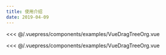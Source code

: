 ```yaml
---
title: 使用介绍
date: 2019-04-09
---
```

<DemoBlock title="基础用法" desc="基础用法" onlineRunLink="www.baidu.com">
   <!-- <button>test</button> -->
   <DragTree></DragTree>

  <!-- <template slot="codeDesc">
   按钮实体
  </template> -->

  <highlight-code slot="code" lang="vue">

  <<< @/.vuepress/components/examples/VueDragTreeOrg.vue

  </highlight-code>
    <highlight-code slot="web" lang="vue">

  <<< @/.vuepress/components/examples/VueDragTreeOrg.vue

  </highlight-code>
</DemoBlock>

<DemoTable title="参数" :tableBody="tableBody" :tableHead="tableHead"/>

<script>
  export default {
    data() {
      return {
        //表头为字符串，写法和md一样，中间以`|`间隔就行
        tableHead: `参数 | 说明 | 类型 | 可选值 | 默认值`,
        //表格数据为数组，其中每一项为字符串，代表每一行要展示的数据，写法也和md一样，中间以`|`间隔就行
        tableBody: [
          `size | 尺寸 | String | medium / small / mini | —`
        ],
      }
    },

  }
</script>
